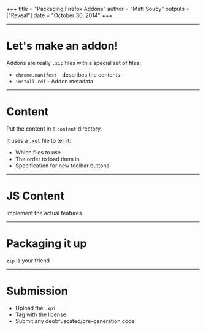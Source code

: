 +++
title = "Packaging Firefox Addons"
author = "Matt Soucy"
outputs = ["Reveal"]
date = "October 30, 2014"
+++

---

# Let's make an addon!

Addons are really `.zip` files with a special set of files:

- `chrome.manifest` - describes the contents
- `install.rdf` - Addon metadata

---

# Content

Put the content in a `content` directory.

It uses a `.xul` file to tell it:

- Which files to use
- The order to load them in
- Specification for new toolbar buttons

---

# JS Content

Implement the actual features

---

# Packaging it up

`zip` is your friend

---

# Submission

- Upload the `.xpi`
- Tag with the license
- Submit any deobfuscated/pre-generation code
